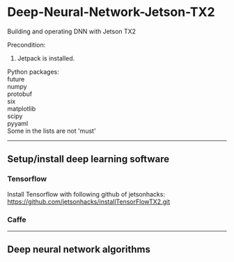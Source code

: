 # Deep-Neural-Network-Jetson-TX2
Building and operating DNN with Jetson TX2

Precondition:
  1. Jetpack is installed.

Python packages: <br>
  future <br>
  numpy <br>
  protobuf <br>
  six <br>
  matplotlib <br>
  scipy <br>
  pyyaml <br>
Some in the lists are not 'must'

* * *
## Setup/install deep learning software
### Tensorflow
Install Tensorflow with following github of jetsonhacks:
  https://github.com/jetsonhacks/installTensorFlowTX2.git

### Caffe

* * *
## Deep neural network algorithms
